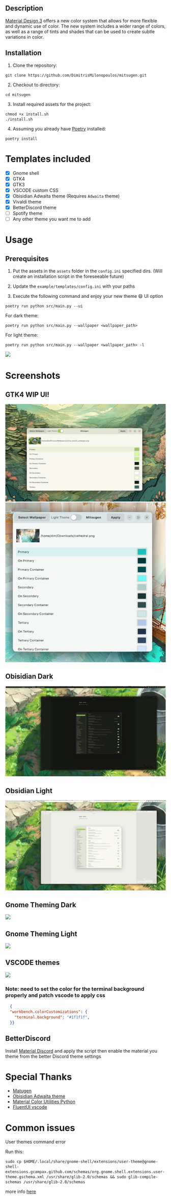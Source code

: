 ## Description

[Material Design 3](https://m3.material.io/) offers a new color system that allows for more flexible and dynamic use of color. The new system includes a wider range of colors, as well as a range of tints and shades that can be used to create subtle variations in color.

## Installation

1. Clone the repository:
```shell
git clone https://github.com/DimitrisMilonopoulos/mitsugen.git
```

2. Checkout to directory:
```shell
cd mitsugen
```
3. Install required assets for the project:

```shell
chmod +x install.sh
./install.sh
```

4. Assuming you already have [Poetry](https://python-poetry.org/) installed:

```shell
poetry install
```
# Templates included 

- [x] Gnome shell
- [x] GTK4
- [x] GTK3
- [x] VSCODE custom CSS
- [x] Obisidian Adwaita theme (Requires `Adwaita` theme)
- [x] Vivaldi theme 
- [x] BetterDiscord theme
- [ ] Spotify theme
- [ ] Any other theme you want me to add

# Usage

## Prerequisites

1. Put the assets in the `assets` folder in the `config.ini` specified dirs. (Will create an installation script in the foreseeable future)
2. Update the `example/templates/config.ini` with your paths

3. Execute the following command and enjoy your new theme :smile:
UI option

```shell
poetry run python src/main.py --ui
```

For dark theme:

```shell
poetry run python src/main.py --wallpaper <wallpaper_path> 
```

For light theme:


```shell
poetry run python src/main.py --wallpaper <wallpaper_path> -l
```
![](screenshots/test.png)

# Screenshots

## GTK4 WIP UI!
![](screenshots/gtk4_ui.png)
![](screeenshots/ui.png)

## Obisidian Dark
![](screenshots/obsidian-dark.png)

## Obsidian Light
![](screenshots/obsidian-light.png)


## Gnome Theming Dark

![](screenshots/gnome-dark.png)
## Gnome Theming Light

![](screenshots/gnome-light.png)

## VSCODE themes

![](screenshots/vscode-dark.png)


### Note: need to set the color for the terminal background properly and patch vscode to apply css

```json
  {
  "workbench.colorCustomizations": {
    "terminal.background": "#1f1f1f",
  }}
```

## BetterDiscord

Install [Material Discord](https://github.com/JustAlittleWolf/Material-You-Discord-Theme) and apply the script then enable the material you theme from the better Discord theme settings
# Special Thanks 

- [Matugen](https://github.com/InioX/matugen)
- [Obisidian Adwaita theme](https://github.com/birneee/obsidian-adwaita-theme)
- [Material Color Utilities Python](https://github.com/avanisubbiah/material-color-utilities-python)
- [FluentUI vscode](https://marketplace.visualstudio.com/items?itemName=leandro-rodrigues.fluent-ui-vscode)


# Common issues

User themes command error

Run this:
```shell
sudo cp $HOME/.local/share/gnome-shell/extensions/user-theme@gnome-shell-extensions.gcampax.github.com/schemas/org.gnome.shell.extensions.user-theme.gschema.xml /usr/share/glib-2.0/schemas && sudo glib-compile-schemas /usr/share/glib-2.0/schemas
```

more info [here](https://gist.github.com/atiensivu/fcc3183e9a6fd74ec1a283e3b9ad05f0)